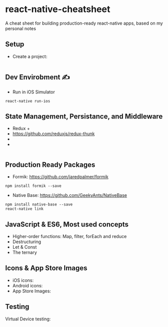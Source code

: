 # react-native-cheatsheet
A cheat sheet for building production-ready react-native apps, based on my personal notes

## Setup
* Create a project:
``` react-native init MyAppName
```

## Dev Envirobment ✍️
* Run in iOS Simulator
```
react-native run-ios
```

## State Management, Persistance, and Middleware
* Redux + 
* https://github.com/reduxjs/redux-thunk
* 
* 
```

```

## Production Ready Packages
* Formik: https://github.com/jaredpalmer/formik
```
npm install formik --save
```
* Native Base: https://github.com/GeekyAnts/NativeBase
```
npm install native-base --save
react-native link
```



## JavaScript & ES6, Most used concepts
* Higher-order functions: Map, filter, forEach and reduce
* Destructuring
* Let & Const
* The ternary

## Icons & App Store Images
* iOS icons: 
* Android icons:
* App Store Images: 

## Testing
Virtual Device testing:




